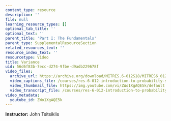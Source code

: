 ```yaml
---
content_type: resource
description: ''
file: null
learning_resource_types: []
optional_tab_title: ''
optional_text: ''
parent_title: 'Part I: The Fundamentals'
parent_type: SupplementalResourceSection
related_resources_text: ''
resource_index_text: ''
resourcetype: Video
title: Variance
uid: 56d6f83b-7ecc-d274-9fbe-d9adb229678f
video_files:
  archive_url: https://archive.org/download/MITRES.6-012S18/MITRES6_012S18_L06-02_300k.mp4
  video_captions_file: /courses/res-6-012-introduction-to-probability-spring-2018/00f79d87215f5bcab5b27a5a64a6b0e6_ZWo1XgAQE5k.vtt
  video_thumbnail_file: https://img.youtube.com/vi/ZWo1XgAQE5k/default.jpg
  video_transcript_file: /courses/res-6-012-introduction-to-probability-spring-2018/80b3dc8a556e7c2c26002caf65452dce_ZWo1XgAQE5k.pdf
video_metadata:
  youtube_id: ZWo1XgAQE5k
---
```


**Instructor:** John Tsitsiklis